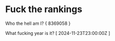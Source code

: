# Fuck the rankings

Who the hell am I?
{ 8369058 }

What fucking year is it?
[ 2024-11-23T23:00:00Z ]
